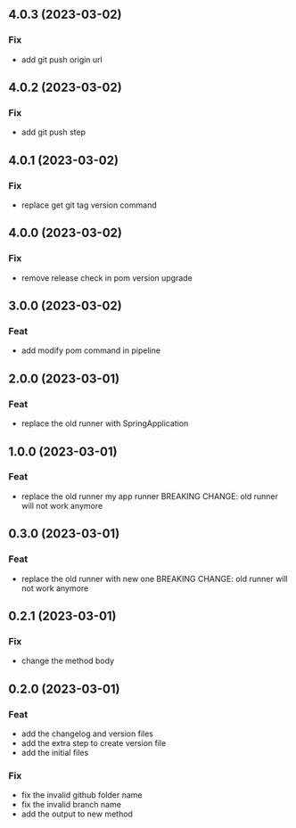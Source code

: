 ## 4.0.3 (2023-03-02)

### Fix

- add git push origin url

## 4.0.2 (2023-03-02)

### Fix

- add git push step

## 4.0.1 (2023-03-02)

### Fix

- replace get git tag version command

## 4.0.0 (2023-03-02)

### Fix

- remove release check in pom version upgrade

## 3.0.0 (2023-03-02)

### Feat

- add modify pom command in pipeline

## 2.0.0 (2023-03-01)

### Feat

- replace the old runner with SpringApplication

## 1.0.0 (2023-03-01)

### Feat

- replace the old runner my app runner BREAKING CHANGE: old runner will not work anymore

## 0.3.0 (2023-03-01)

### Feat

- replace the old runner with new one BREAKING CHANGE: old runner will not work anymore

## 0.2.1 (2023-03-01)

### Fix

- change the method body

## 0.2.0 (2023-03-01)

### Feat

- add the changelog and version files
- add the extra step to create version file
- add the initial files

### Fix

- fix the invalid github folder name
- fix the invalid branch name
- add the output to new method
